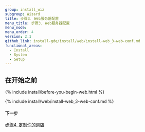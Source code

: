 ```yaml
---
group: install_wiz
subgroup: Wizard
title: 步骤3. Web服务器配置
menu_title: 步骤3. Web服务器配置
menu_node:
menu_order: 4
version: 2.1
github_link: install-gde/install/web/install-web_3-web-conf.md
functional_areas:
  - Install
  - System
  - Setup
---
```


## 在开始之前
{% include install/before-you-begin-web.html %}

{% include install/web/install-web_3-web-conf.md %}

#### 下一步
<a href="{{ page.baseurl }}/install-gde/install/web/install-web_4-customize-store.html">步骤4. 定制你的网店</a>
